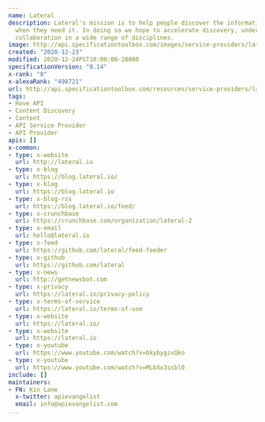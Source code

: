 ```yaml
---
name: Lateral
description: Lateral's mission is to help people discover the information they need
  when they need it. In doing so we hope to accelerate discovery, understanding and
  collaboration in a wide range of disciplines.
image: http://api.specificationtoolbox.com/images/service-providers/lateral.jpg
created: "2020-12-23"
modified: 2020-12-24PST10:00:00-28800
specificationVersion: "0.14"
x-rank: "8"
x-alexaRank: "498721"
url: http://api.specificationtoolbox.com/resources/service-providers/lateral/
tags:
- Have API
- Content Discovery
- Content
- API Service Provider
- API Provider
apis: []
x-common:
- type: x-website
  url: http://lateral.io
- type: x-blog
  url: https://blog.lateral.io/
- type: x-blog
  url: https://blog.lateral.io
- type: x-blog-rss
  url: https://blog.lateral.io/feed/
- type: x-crunchbase
  url: https://crunchbase.com/organization/lateral-2
- type: x-email
  url: hello@lateral.io
- type: x-feed
  url: https://github.com/lateral/feed-feeder
- type: x-github
  url: https://github.com/lateral
- type: x-news
  url: http://getnewsbot.com
- type: x-privacy
  url: https://lateral.io/privacy-policy
- type: x-terms-of-service
  url: https://lateral.io/terms-of-use
- type: x-website
  url: https://lateral.io/
- type: x-website
  url: https://lateral.io
- type: x-youtube
  url: https://www.youtube.com/watch?v=bkybygivQko
- type: x-youtube
  url: https://www.youtube.com/watch?v=MLbXx3ssbl0
include: []
maintainers:
- FN: Kin Lane
  x-twitter: apievangelist
  email: info@apievangelist.com
...
```

